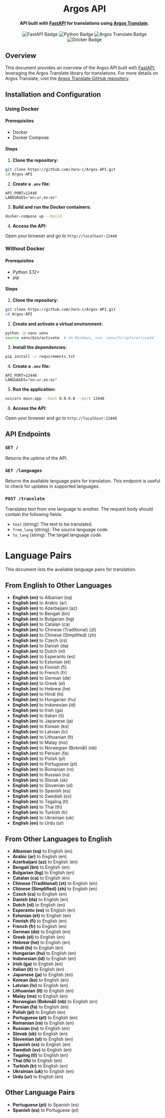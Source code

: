 <div align="center">
    <h1>Argos API</h1>
    <h4>API built with <a href="https://github.com/fastapi/fastapi">FastAPI</a> for translations using <a href="https://github.com/argosopentech/argos-translate">Argos Translate</a>.</h4>
    <img src="https://img.shields.io/badge/FastAPI-005571?style=for-the-badge&logo=fastapi" alt="FastAPI Badge"/>
    <img src="https://img.shields.io/badge/Python-3776AB?style=for-the-badge&logo=python&logoColor=white" alt="Python Badge"/>
    <img src="https://img.shields.io/badge/Argos%20Translate-029e74?style=for-the-badge&logo=argo&logoColor=white" alt="Argos Translate Badge"/>
    <img src="https://img.shields.io/badge/Docker-2496ED?style=for-the-badge&logo=docker&logoColor=white" alt="Docker Badge"/>
</div>

## Overview

This document provides an overview of the Argos API built with [FastAPI](https://github.com/fastapi/fastapi), leveraging the Argos Translate library for translations. For more details on Argos Translate, visit the [Argos Translate GitHub repository](https://github.com/argosopentech/argos-translate).

## Installation and Configuration

### Using Docker

#### Prerequisites

-   Docker
-   Docker Compose

#### Steps

1. **Clone the repository:**

```bash
git clone https://github.com/Jaro-c/Argos-API.git
cd Argos-API
```

2. **Create a `.env` file:**

```env
API_PORT=12448
LANGUAGES="en:ur,en:es"
```

3. **Build and run the Docker containers:**

```bash
docker-compose up --build
```

4. **Access the API:**

Open your browser and go to `http://localhost:12448`

### Without Docker

#### Prerequisites

-   Python 3.12+
-   pip

#### Steps

1.  **Clone the repository:**

```bash
git clone https://github.com/Jaro-c/Argos-API.git
cd Argos-API
```

2.  **Create and activate a virtual environment:**

```bash
python -m venv venv
source venv/bin/activate  # On Windows, use `venv/Scripts/activate`
```

3.  **Install the dependencies:**

```bash
pip install -r requirements.txt
```

4.  **Create a `.env` file:**

```env
API_PORT=12448
LANGUAGES="en:ur,en:es"
```

5.  **Run the application:**

```bash
uvicorn main:app --host 0.0.0.0 --port 12448
```

6.  **Access the API:**

Open your browser and go to `http://localhost:12448`

## API Endpoints

### `GET /`

Returns the uptime of the API.

### `GET /languages`

Returns the available language pairs for translation. This endpoint is useful to check for updates in supported languages.

### `POST /translate`

Translates text from one language to another. The request body should contain the following fields:

-   `text` (string): The text to be translated.
-   `from_lang` (string): The source language code.
-   `to_lang` (string): The target language code.

# Language Pairs

This document lists the available language pairs for translation.

## From English to Other Languages

-   **English (en)** to Albanian (sq)
-   **English (en)** to Arabic (ar)
-   **English (en)** to Azerbaijani (az)
-   **English (en)** to Bengali (bn)
-   **English (en)** to Bulgarian (bg)
-   **English (en)** to Catalan (ca)
-   **English (en)** to Chinese (Traditional) (zt)
-   **English (en)** to Chinese (Simplified) (zh)
-   **English (en)** to Czech (cs)
-   **English (en)** to Danish (da)
-   **English (en)** to Dutch (nl)
-   **English (en)** to Esperanto (eo)
-   **English (en)** to Estonian (et)
-   **English (en)** to Finnish (fi)
-   **English (en)** to French (fr)
-   **English (en)** to German (de)
-   **English (en)** to Greek (el)
-   **English (en)** to Hebrew (he)
-   **English (en)** to Hindi (hi)
-   **English (en)** to Hungarian (hu)
-   **English (en)** to Indonesian (id)
-   **English (en)** to Irish (ga)
-   **English (en)** to Italian (it)
-   **English (en)** to Japanese (ja)
-   **English (en)** to Korean (ko)
-   **English (en)** to Latvian (lv)
-   **English (en)** to Lithuanian (lt)
-   **English (en)** to Malay (ms)
-   **English (en)** to Norwegian (Bokmål) (nb)
-   **English (en)** to Persian (fa)
-   **English (en)** to Polish (pl)
-   **English (en)** to Portuguese (pt)
-   **English (en)** to Romanian (ro)
-   **English (en)** to Russian (ru)
-   **English (en)** to Slovak (sk)
-   **English (en)** to Slovenian (sl)
-   **English (en)** to Spanish (es)
-   **English (en)** to Swedish (sv)
-   **English (en)** to Tagalog (tl)
-   **English (en)** to Thai (th)
-   **English (en)** to Turkish (tr)
-   **English (en)** to Ukrainian (uk)
-   **English (en)** to Urdu (ur)

## From Other Languages to English

-   **Albanian (sq)** to English (en)
-   **Arabic (ar)** to English (en)
-   **Azerbaijani (az)** to English (en)
-   **Bengali (bn)** to English (en)
-   **Bulgarian (bg)** to English (en)
-   **Catalan (ca)** to English (en)
-   **Chinese (Traditional) (zt)** to English (en)
-   **Chinese (Simplified) (zh)** to English (en)
-   **Czech (cs)** to English (en)
-   **Danish (da)** to English (en)
-   **Dutch (nl)** to English (en)
-   **Esperanto (eo)** to English (en)
-   **Estonian (et)** to English (en)
-   **Finnish (fi)** to English (en)
-   **French (fr)** to English (en)
-   **German (de)** to English (en)
-   **Greek (el)** to English (en)
-   **Hebrew (he)** to English (en)
-   **Hindi (hi)** to English (en)
-   **Hungarian (hu)** to English (en)
-   **Indonesian (id)** to English (en)
-   **Irish (ga)** to English (en)
-   **Italian (it)** to English (en)
-   **Japanese (ja)** to English (en)
-   **Korean (ko)** to English (en)
-   **Latvian (lv)** to English (en)
-   **Lithuanian (lt)** to English (en)
-   **Malay (ms)** to English (en)
-   **Norwegian (Bokmål) (nb)** to English (en)
-   **Persian (fa)** to English (en)
-   **Polish (pl)** to English (en)
-   **Portuguese (pt)** to English (en)
-   **Romanian (ro)** to English (en)
-   **Russian (ru)** to English (en)
-   **Slovak (sk)** to English (en)
-   **Slovenian (sl)** to English (en)
-   **Spanish (es)** to English (en)
-   **Swedish (sv)** to English (en)
-   **Tagalog (tl)** to English (en)
-   **Thai (th)** to English (en)
-   **Turkish (tr)** to English (en)
-   **Ukrainian (uk)** to English (en)
-   **Urdu (ur)** to English (en)

## Other Language Pairs

-   **Portuguese (pt)** to Spanish (es)
-   **Spanish (es)** to Portuguese (pt)
